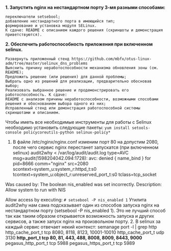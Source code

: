 **1. Запустить nginx на нестандартном порту 3-мя разными способами:**

    переключатели setsebool; 
    добавление нестандартного порта в имеющийся тип; 
    формирование и установка модуля SELinux. 
    К сдаче: README с описанием каждого решения (скриншоты и демонстрация приветствуются). 

**2. Обеспечить работоспособность приложения при включенном selinux.**

    Развернуть приложенный стенд https://github.com/mbfx/otus-linux-adm/tree/master/selinux_dns_problems 
    Выяснить причину неработоспособности механизма обновления зоны (см. README); 
    Предложить решение (или решения) для данной проблемы; 
    Выбрать одно из решений для реализации, предварительно обосновав выбор; 
    Реализовать выбранное решение и продемонстрировать его работоспособность. К сдаче: 
    README с анализом причины неработоспособности, возможными способами решения и обоснованием выбора одного из них; 
    Исправленный стенд или демонстрация работоспособной системы скриншотами и описанием. 

 Чтобы иметь все необходимые инструменты для работы с Selinux необходимо установить следующие пакеты:
  `yum install setools-console policycoreutils-python selinux-policy* ` 
  1. В файле /etc/nginx/nginx.conf изменим порт 80 на допустим 2080, после чего сервис nginx перестанет запускатся (при включенном selinux) 
  audit2why < /var/log/audit/audit.log
  type=AVC msg=audit(1598204042.094:1728): avc:  denied  { name_bind } for  pid=8666 comm="nginx" src=2080 scontext=system_u:system_r:httpd_t:s0 tcontext=system_u:object_r:unreserved_port_t:s0 tclass=tcp_socket

 Was caused by:
 The boolean nis_enabled was set incorrectly.
 Description:
 Allow system to run with NIS

 Allow access by executing:
 `# setsebool -P nis_enabled 1`
 Утилита audit2why нам сама подсказывает один из способов запуска nginx на нестандартном порту (setsebool -P nis_enabled 1). Это не лучший способ так как таким образом открывается возможность запуска и других сервисов, а также запуск nginx на произвольном порту.
2. В selinux за каждый сервис отвечает некий контекст:
  semanage port -l | grep http
http_cache_port_t              tcp      8080, 8118, 8123, 10001-10010
http_cache_port_t              udp      3130
**http_port_t                    tcp      80, 81, 443, 488, 8008, 8009, 8443, 9000**
pegasus_http_port_t            tcp      5988
pegasus_https_port_t           tcp      5989

   
